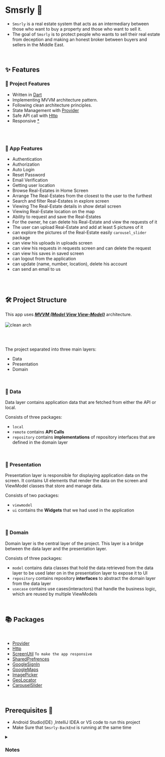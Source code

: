 # Smsrly 🏡
 
- `Smsrly` is a real estate system that acts as an intermediary
between those who want to buy a property and those who want to sell it.
- The goal of `Smsrly` is to protect people who wants to sell their real estate from
deception and making an honest broker between buyers and sellers in the Middle East.

 <br>

 ## ✨ Features
 
### 🔸 Project Features

- Written in [Dart](https://dart.dev/)
- Implementing MVVM architecture pattern.
- Following clean architecture principles.
- State Management with [Provider](https://pub.dev/packages/provider)
- Safe API call with [Http](https://pub.dev/packages/http)
- Responsive [*](https://pub.dev/packages/flutter_screenutil)

<br>
<br>

### 🔹 App Features

- Authentication
- Authorization
- Auto Login
- Reset Password
- Email Verification
- Getting user location
- Browse Real-Estates in Home Screen
- Arrange The Real-Estates from the closest to the user to the furthest
- Search and filter Real-Estates in explore screen
- Viewing The Real-Estate details in show detail screen
- Viewing Real-Estate location on the map
- Ability to request and save the Real-Estates
- For the owner, he can delete his Real-Estate and view the requests of it
- The user can upload Real-Estate and add at least 5 pictures of it
- can explore the pictures of the Real-Estate easily `carousel_slider` package
- can view his uploads in uploads screen 
- can view his requests in requests screen and can delete the request
- can view his saves in saved screen
- can logout from the application
- can update (name, number, location), delete his account
- can send an email to us


<br>
<br>

## 🛠 Project Structure

This app uses [***MVVM (Model View View-Model)***](https://developer.android.com/jetpack/docs/guide#recommended-app-arch) architecture.
<br>
<br>
![clean arch](https://user-images.githubusercontent.com/54749693/201477289-bc3cadc5-1db2-448c-9079-3899747fcc7c.jpg)

<br>
<br>


The project separated into three main layers:
- Data
- Presentation
- Domain
<br>

### 🔸 Data
Data layer contains application data that are fetched from either the API or local.

Consists of three packages:
- `local`
- `remote` contains **API Calls**
- `repository` contains **implementations** of repository interfaces that are defined in the domain layer
<br>

### 🔸 Presentation
Presentation layer is responsible for displaying application data on the screen. It contains UI elements that render the data on the screen and ViewModel classes that store and manage data.

Consists of two packages:
- `viewmodel`
- `ui` contains the **Widgets** that we had used in the application
<br>

### 🔸 Domain
Domain layer is the central layer of the project. This layer is a bridge between the data layer and the presentation layer.

Consists of three packages:
- `model` contains data classes that hold the data retrieved from the data layer to be used later on in the presentation layer to expose it to UI
- `repository` contains repository **interfaces** to abstract the domain layer from the data layer
- `usecase` contains use cases(interactors) that handle the business logic, which are reused by multiple ViewModels

<br>

## 📚 Packages

<br>

- [Provider](https://pub.dev/packages/provider)
- [Http](https://pub.dev/packages/http)
- [ScreenUtil](https://pub.dev/packages/flutter_screenutil)   `To make the app responsive`
- [SharedPrefrences](https://pub.dev/packages/shared_preferences)
- [GoogleSignIn](https://pub.dev/packages/google_sign_in)
- [GoogleMaps](https://pub.dev/packages/google_maps_flutter)
- [ImagePicker](https://pub.dev/packages/image_picker)
- [GeoLocator](https://pub.dev/packages/geolocator)
- [CarouselSlider](https://pub.dev/packages/carousel_slider)


<br>

## Prerequisites 📝
- Android Studio(IDE) ,IntelliJ IDEA or VS code to run this project
- Make Sure that `Smsrly-BackEnd` is running at the same time


<details>
<summary><h3>Notes</h3></summary>
 
- If you are using a `real device` as emualtor you need to add your ip to the baseUrl variable in `ApiConstants`.
 
- If you are using an `Emualtor` you need to add `10.0.2.2` to the baseUrl variable in `ApiConstants`.

 
</details>
